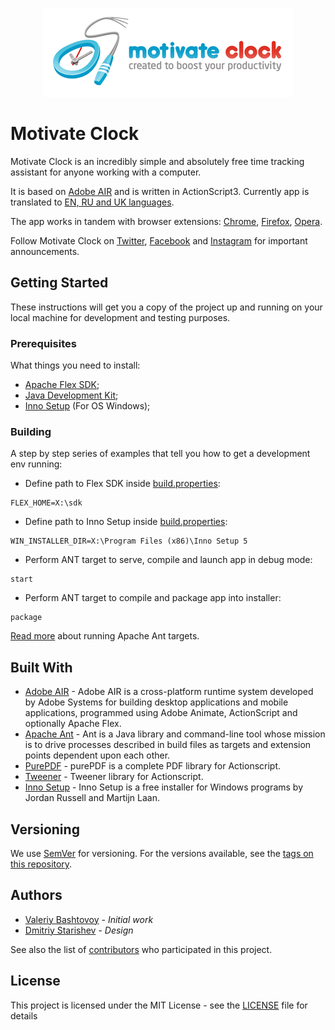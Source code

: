 <p align="center">
  <a href="http://motivateclock.org/en/">
    <img src="misc/logo-wide.png" width="400"/>
  </a>
</p>

# Motivate Clock

Motivate Clock is an incredibly simple and absolutely free time tracking assistant for anyone working with a computer.

It is based on [Adobe AIR](https://get.adobe.com/air) and is written in ActionScript3. Currently app is translated to [EN, RU and UK languages](static/text.xml).

The app works in tandem with browser extensions: [Chrome](https://chrome.google.com/webstore/detail/motivate-clock-time-track/binhgmklnnecdadhiodcjcnhpbnknomg), [Firefox](https://addons.mozilla.org/firefox/addon/motivate-clock-extension/), [Opera](https://addons.opera.com/extensions/details/motivate-clock-extension/).  

Follow Motivate Clock on [Twitter](https://twitter.com/motivateclock), [Facebook](https://www.facebook.com/motivateclock) and [Instagram](https://www.instagram.com/motivateclock/) 
for important announcements.

## Getting Started

These instructions will get you a copy of the project up and running on your local machine for development and testing purposes.

### Prerequisites

What things you need to install:

* [Apache Flex SDK](http://flex.apache.org/installer.html);
* [Java Development Kit](https://www.oracle.com/technetwork/java/javase/downloads/index.html);
* [Inno Setup](http://www.jrsoftware.org/isinfo.php) (For OS Windows);

### Building

A step by step series of examples that tell you how to get a development env running:

* Define path to Flex SDK inside [build.properties](build.properties):
```
FLEX_HOME=X:\sdk
```

* Define path to Inno Setup inside [build.properties](build.properties):
```
WIN_INSTALLER_DIR=X:\Program Files (x86)\Inno Setup 5
```

* Perform ANT target to serve, compile and launch app in debug mode:
```
start
```

* Perform ANT target to compile and package app into installer:
```
package
```

[Read more](https://ant.apache.org/manual/running.html) about running Apache Ant targets. 

## Built With

* [Adobe AIR](https://get.adobe.com/air) - Adobe AIR is a cross-platform runtime system developed by Adobe Systems for building desktop applications and mobile applications, programmed using Adobe Animate, ActionScript and optionally Apache Flex.
* [Apache Ant](https://ant.apache.org) - Ant is a Java library and command-line tool whose mission is to drive processes described in build files as targets and extension points dependent upon each other.
* [PurePDF](https://github.com/sephiroth74/purePDF) - purePDF is a complete PDF library for Actionscript.
* [Tweener](https://github.com/zeh/tweener) - Tweener library for Actionscript.
* [Inno Setup](http://www.jrsoftware.org/isinfo.php) - Inno Setup is a free installer for Windows programs by Jordan Russell and Martijn Laan.

## Versioning

We use [SemVer](http://semver.org/) for versioning. For the versions available, see the [tags on this repository](https://github.com/valeriy-bashtovoy/motivate-clock-desktop/tags). 

## Authors

* [Valeriy Bashtovoy](https://github.com/valeriy-bashtovoy) - *Initial work*
* [Dmitriy Starishev](https://www.linkedin.com/in/starishev) - *Design*

See also the list of [contributors](https://github.com/valeriy-bashtovoy/motivate-clock-desktop/contributors) who participated in this project.

## License

This project is licensed under the MIT License - see the [LICENSE](LICENSE) file for details
